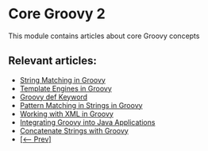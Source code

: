# Core Groovy 2

This module contains articles about core Groovy concepts

## Relevant articles:

- [String Matching in Groovy](http://www.baeldung.com/)
- [Template Engines in Groovy](https://www.baeldung.com/groovy-template-engines)
- [Groovy def Keyword](https://www.baeldung.com/groovy-def-keyword)
- [Pattern Matching in Strings in Groovy](https://www.baeldung.com/groovy-pattern-matching)
- [Working with XML in Groovy](https://www.baeldung.com/groovy-xml)
- [Integrating Groovy into Java Applications](https://www.baeldung.com/groovy-java-applications)
- [Concatenate Strings with Groovy](https://www.baeldung.com/groovy-concatenate-strings)
- [[<-- Prev]](/core-groovy)
